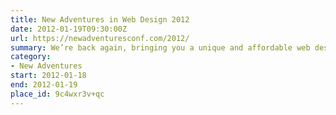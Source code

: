 ```yaml
---
title: New Adventures in Web Design 2012
date: 2012-01-19T09:30:00Z
url: https://newadventuresconf.com/2012/
summary: We’re back again, bringing you a unique and affordable web design conference in the heart of England.
category:
- New Adventures
start: 2012-01-18
end: 2012-01-19
place_id: 9c4wxr3v+qc
---
```

